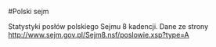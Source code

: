 #Polski sejm

Statystyki posłów polskiego Sejmu 8 kadencji. Dane ze strony http://www.sejm.gov.pl/Sejm8.nsf/poslowie.xsp?type=A